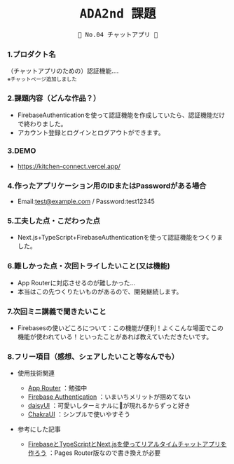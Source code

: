 <div align="center">
<samp>

# ADA2nd 課題

💜  No.04  チャットアプリ 💜

</samp>
</div>



### 1.プロダクト名

（チャットアプリのための）認証機能....  
<small>※チャットページ追加しました</small>

### 2.課題内容（どんな作品？）

- FirebaseAuthenticationを使って認証機能を作成していたら、認証機能だけで終わりました。
- アカウント登録とログインとログアウトができます。

### 3.DEMO

- https://kitchen-connect.vercel.app/


### 4.作ったアプリケーション用のIDまたはPasswordがある場合

- Email:test@example.com / Password:test12345

### 5.工夫した点・こだわった点

- Next.js+TypeScript+FirebaseAuthenticationを使って認証機能をつくりました。

### 6.難しかった点・次回トライしたいこと(又は機能)

- App Routerに対応させるのが難しかった...
- 本当はこの先つくりたいものがあるので、開発継続します。


### 7.次回ミニ講義で聞きたいこと

- Firebasesの使いどころについて：この機能が便利！よくこんな場面でこの機能が使われている！といったことがあれば教えていただきたいです。

### 8.フリー項目（感想、シェアしたいこと等なんでも）

- 使用技術関連
  - [App Router](https://nextjs.org/docs/app) ：勉強中
  - [Firebase Authentication](https://firebase.google.com/docs/auth?hl=ja) ：いまいちメリットが掴めてない
  - [daisyUI](https://daisyui.com/) ：可愛いしターミナルに🌼が現れるからずっと好き
  - [ChakraUI](https://v2.chakra-ui.com/) ：シンプルで使いやすそう

- 参考にした記事
  - [FirebaseとTypeScriptとNext.jsを使ってリアルタイムチャットアプリを作ろう](https://zenn.dev/hisho/books/617d8f9d6bd78b) ：Pages Router版なので書き換えが必要
